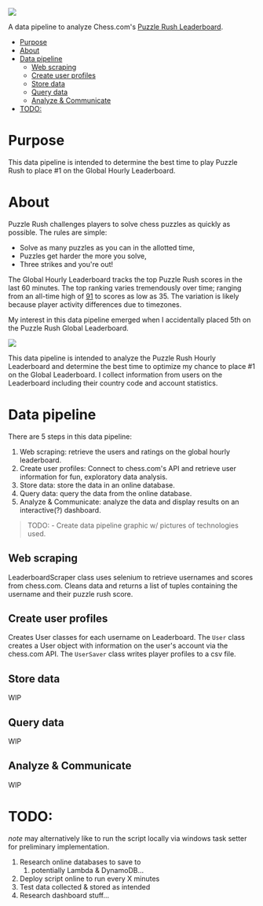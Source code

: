 ![](https://i.imgur.com/bhZ9Y7z.png)

A data pipeline to analyze Chess.com's [Puzzle Rush Leaderboard](https://www.chess.com/leaderboard/rush?type=hour). 

- [Purpose](#purpose)
- [About](#about)
- [Data pipeline](#data-pipeline)
  - [Web scraping](#web-scraping)
  - [Create user profiles](#create-user-profiles)
  - [Store data](#store-data)
  - [Query data](#query-data)
  - [Analyze & Communicate](#analyze--communicate)
- [TODO:](#todo)


# Purpose
This data pipeline is intended to determine the best time to play Puzzle Rush to place #1 on the Global Hourly Leaderboard.


# About
Puzzle Rush challenges players to solve chess puzzles as quickly as possible. The rules are simple:
   - Solve as many puzzles as you can in the allotted time,
   - Puzzles get harder the more you solve,
   - Three strikes and you're out!

The Global Hourly Leaderboard tracks the top Puzzle Rush scores in the last 60 minutes. The top ranking varies tremendously over time; ranging from an all-time high of [91](https://www.chess.com/member/spicycaterpillar) to scores as low as 35. The variation is likely because player activity differences due to timezones.

My interest in this data pipeline emerged when I accidentally placed 5th on the Puzzle Rush Global Leaderboard.

![](https://i.imgur.com/3wMZI6N.png)

This data pipeline is intended to analyze the Puzzle Rush Hourly Leaderboard and determine the best time to optimize my chance to place #1 on the Global Leaderboard. I collect information from users on the Leaderboard including their country code and account statistics.


# Data pipeline
There are 5 steps in this data pipeline:
   1. Web scraping: retrieve the users and ratings on the global hourly leaderboard.
   2. Create user profiles: Connect to chess.com's API and retrieve user information for fun, exploratory data analysis.
   3. Store data: store the data in an online database.
   4. Query data: query the data from the online database.
   5. Analyze & Communicate: analyze the data and display results on an interactive(?) dashboard.

> TODO: - Create data pipeline graphic w/ pictures of technologies used.

## Web scraping
LeaderboardScraper class uses selenium to retrieve usernames and scores from chess.com. Cleans data and returns a list of tuples containing the username and their puzzle rush score.


## Create user profiles
Creates User classes for each username on Leaderboard. The `User` class creates a User object with information on the user's account via the chess.com API. The `UserSaver` class writes player profiles to a csv file.


## Store data
WIP

## Query data
WIP

## Analyze & Communicate
WIP


# TODO:
_note_ may alternatively like to run the script locally via windows task setter for preliminary implementation.

1. Research online databases to save to
   1. potentially Lambda & DynamoDB...
1. Deploy script online to run every X minutes 
1. Test data collected & stored as intended
1. Research dashboard stuff...

